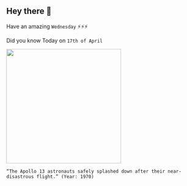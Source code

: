 ## Hey there 👋
Have an amazing `Wednesday` ⚡⚡⚡

Did you know Today on `17th of April`
 
 [<img src="https://www.universetoday.com/wp-content/uploads/2020/04/S70-35615medium.jpg" width="300" />](https://www.space.com/17250-apollo-13-facts.html#:~:text=But%20the%20small%20vessel%20protected,the%20Odyssey%20powered%20it%20up.&text=Lovell%2C%20Haise%20and%20Swigert%20splashed,near%20Samoa%2C%20on%20April%2017.) 
 ```
“The Apollo 13 astronauts safely splashed down after their near-disastrous flight.” (Year: 1970)
```
